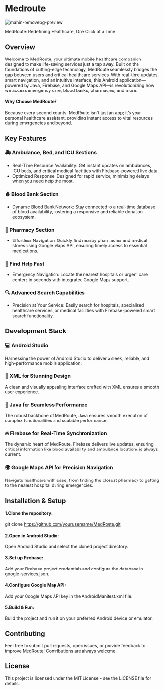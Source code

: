 
# Medroute

![mahin-removebg-preview](https://github.com/user-attachments/assets/c85d3907-a574-42a4-9d13-53004a07d5ec)


MedRoute: Redefining Healthcare, One Click at a Time

## Overview
Welcome to MedRoute, your ultimate mobile healthcare companion designed to make life-saving services just a tap away. Built on the foundations of cutting-edge technology, MedRoute seamlessly bridges the gap between users and critical healthcare services. With real-time updates, smart navigation, and an intuitive interface, this Android application—powered by Java, Firebase, and Google Maps API—is revolutionizing how we access emergency care, blood banks, pharmacies, and more.

#### Why Choose MedRoute?
Because every second counts. MedRoute isn't just an app; it’s your personal healthcare assistant, providing instant access to vital resources during emergencies and beyond.

## Key Features
### 🚑 Ambulance, Bed, and ICU Sections
- Real-Time Resource Availability: Get instant updates on ambulances, ICU beds, and critical medical facilities with Firebase-powered live data.
- Optimized Response: Designed for rapid service, minimizing delays when you need help the most.

### 🩸 Blood Bank Section
- Dynamic Blood Bank Network: Stay connected to a real-time database of blood availability, fostering a responsive and reliable donation ecosystem.

### 💊 Pharmacy Section
- Effortless Navigation: Quickly find nearby pharmacies and medical stores using Google Maps API, ensuring timely access to essential medications.

### 🏥 Find Help Fast
- Emergency Navigation: Locate the nearest hospitals or urgent care centers in seconds with integrated Google Maps support.

### 🔍 Advanced Search Capabilities

- Precision at Your Service: Easily search for hospitals, specialized healthcare services, or medical facilities with Firebase-powered smart search functionality.

## Development Stack
### 💻 Android Studio

Harnessing the power of Android Studio to deliver a sleek, reliable, and high-performance mobile application.

### 📑 XML for Stunning Design

A clean and visually appealing interface crafted with XML ensures a smooth user experience.

### 🔧 Java for Seamless Performance

The robust backbone of MedRoute, Java ensures smooth execution of complex functionalities and scalable performance.

### 🔥 Firebase for Real-Time Synchronization

The dynamic heart of MedRoute, Firebase delivers live updates, ensuring critical information like blood availability and ambulance locations is always current.

### 🌍 Google Maps API for Precision Navigation

Navigate healthcare with ease, from finding the closest pharmacy to getting to the nearest hospital during emergencies.

## Installation & Setup
#### 1.Clone the repository:
git clone https://github.com/yourusername/MedRoute.git

#### 2.Open in Android Studio:
Open Android Studio and select the cloned project directory.

#### 3.Set up Firebase:
Add your Firebase project credentials and configure the database in google-services.json.

#### 4.Configure Google Map API:
Add your Google Maps API key in the AndroidManifest.xml file.

#### 5.Build & Run:
Build the project and run it on your preferred Android device or emulator.

## Contributing
Feel free to submit pull requests, open issues, or provide feedback to improve MedRoute! Contributions are always welcome.

## License
This project is licensed under the MIT License - see the LICENSE file for details.
